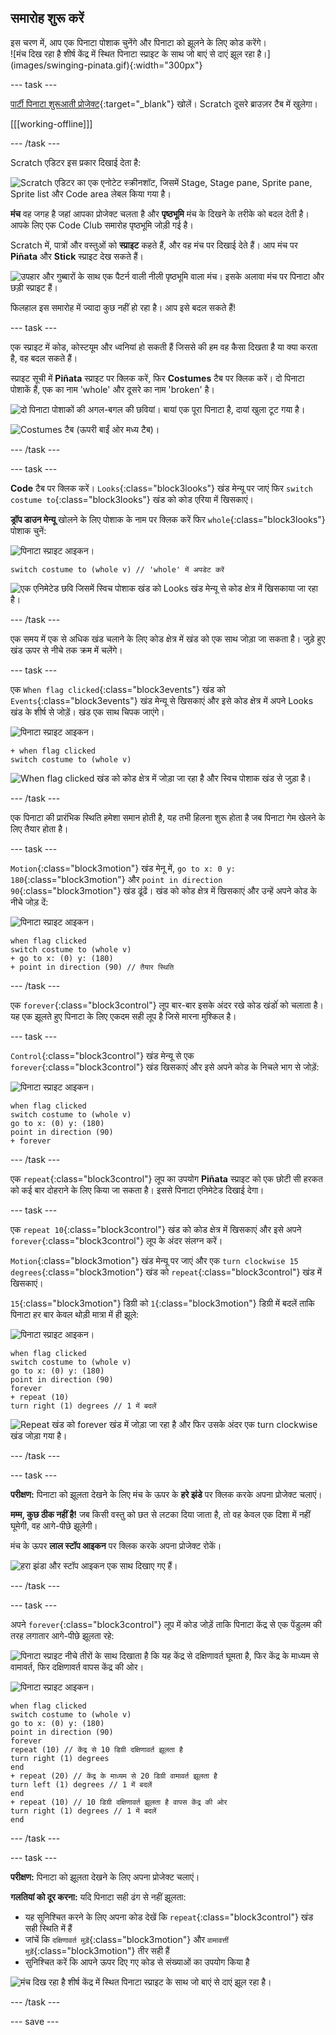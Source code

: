 ## समारोह शुरू करें

<div style="display: flex; flex-wrap: wrap">
<div style="flex-basis: 200px; flex-grow: 1; margin-right: 15px;">
इस चरण में, आप एक पिनाटा पोशाक चुनेंगे और पिनाटा को झूलने के लिए कोड करेंगे।
</div>
<div>
![मंच दिख रहा है शीर्ष केंद्र में स्थित पिनाटा स्प्राइट के साथ जो बाएं से दाएं झूल रहा है।](images/swinging-pinata.gif){:width="300px"}
</div>
</div>

--- task ---

[पार्टी पिनाटा शुरूआती प्रोजेक्ट](https://scratch.mit.edu/projects/653082997/editor){:target="_blank"} खोलें। Scratch दूसरे ब्राउज़र टैब में खुलेगा।

[[[working-offline]]]

--- /task ---

Scratch एडिटर इस प्रकार दिखाई देता है:

![Scratch एडिटर का एक एनोटेट स्क्रीनशॉट, जिसमें Stage, Stage pane, Sprite pane, Sprite list और Code area लेबल किया गया है।](images/scratch-interface.png)

**मंच** वह जगह है जहां आपका प्रोजेक्ट चलता है और **पृष्ठभूमि** मंच के दिखने के तरीके को बदल देती है। आपके लिए एक Code Club समारोह पृष्ठभूमि जोड़ी गई है।

Scratch में, पात्रों और वस्तुओं को **स्प्राइट** कहते हैं, और वह मंच पर दिखाई देते हैं। आप मंच पर **Piñata** और **Stick** स्प्राइट देख सकते हैं।

![उपहार और गुब्बारों के साथ एक पैटर्न वाली नीली पृष्ठभूमि वाला मंच। इसके अलावा मंच पर पिनाटा और छड़ी स्प्राइट हैं।](images/backdrop-and-sprites.png)

फिलहाल इस समारोह में ज्यादा कुछ नहीं हो रहा है। आप इसे बदल सकते हैं!

--- task ---

एक स्प्राइट में कोड, कोस्टयूम और ध्वनियां हो सकती हैं जिससे की हम वह कैसा दिखता है या क्या करता है, वह बदल सकते हैं।

स्प्राइट सूची में **Piñata** स्प्राइट पर क्लिक करें, फिर **Costumes** टैब पर क्लिक करें। दो पिनाटा पोशाकें हैं, एक का नाम 'whole' और दूसरे का नाम 'broken' है।

![दो पिनाटा पोशाकों की अगल-बगल की छवियां। बायां एक पूरा पिनाटा है, दायां खुला टूट गया है।](images/pinata-costumes.png)

![Costumes टैब (ऊपरी बाईं ओर मध्य टैब)।](images/costumes-tab.png)

--- /task ---

--- task ---

**Code** टैब पर क्लिक करें। `Looks`{:class="block3looks"} खंड मेन्यू पर जाएं फिर `switch costume to`{:class="block3looks"} खंड को कोड एरिया में खिसकाएं।

**ड्रॉप डाउन मेन्यू** खोलने के लिए पोशाक के नाम पर क्लिक करें फिर `whole`{:class="block3looks"} पोशाक चुनें:

![पिनाटा स्प्राइट आइकन।](images/pinata-sprite.png)

```blocks3
switch costume to (whole v) // 'whole' में अपडेट करें
```

![एक एनिमेटेड छवि जिसमें स्विच पोशाक खंड को Looks खंड मेन्यू से कोड क्षेत्र में खिसकाया जा रहा है।](images/switch-costume.gif)

--- /task ---

एक समय में एक से अधिक खंड चलाने के लिए कोड क्षेत्र में खंड को एक साथ जोड़ा जा सकता है। जुड़े हुए खंड ऊपर से नीचे तक क्रम में चलेंगे।

--- task ---

एक `When flag clicked`{:class="block3events"} खंड को `Events`{:class="block3events"} खंड मेन्यू से खिसकाएं और इसे कोड क्षेत्र में अपने Looks खंड के शीर्ष से जोड़ें। खंड एक साथ चिपक जाएंगे।

![पिनाटा स्प्राइट आइकन।](images/pinata-sprite.png)

```blocks3
+ when flag clicked
switch costume to (whole v)
```
![When flag clicked खंड को कोड क्षेत्र में जोड़ा जा रहा है और स्विच पोशाक खंड से जुड़ा है।](images/add-flag-clicked.gif)

--- /task ---

एक पिनाटा की प्रारंभिक स्थिति हमेशा समान होती है, यह तभी हिलना शुरू होता है जब पिनाटा गेम खेलने के लिए तैयार होता है।

--- task ---

`Motion`{:class="block3motion"} खंड मेनू में, `go to x: 0 y: 180`{:class="block3motion"} और `point in direction 90`{:class="block3motion"} खंड ढूंढें। खंड को कोड क्षेत्र में खिसकाएं और उन्हें अपने कोड के नीचे जोड़ दें:

![पिनाटा स्प्राइट आइकन।](images/pinata-sprite.png)

```blocks3
when flag clicked
switch costume to (whole v)
+ go to x: (0) y: (180)
+ point in direction (90) // तैयार स्थिति
```

--- /task ---

एक `forever`{:class="block3control"} लूप बार-बार इसके अंदर रखे कोड खंडोंं को चलाता है। यह एक झूलते हुए पिनाटा के लिए एकदम सही लूप है जिसे मारना मुश्किल है।

--- task ---

`Control`{:class="block3control"} खंड मेन्यू से एक `forever`{:class="block3control"} खंड खिसकाएं और इसे अपने कोड के निचले भाग से जोड़ें:

![पिनाटा स्प्राइट आइकन।](images/pinata-sprite.png)

```blocks3
when flag clicked
switch costume to (whole v)
go to x: (0) y: (180)
point in direction (90)
+ forever
```

--- /task ---

एक `repeat`{:class="block3control"} लूप का उपयोग **Piñata** स्प्राइट को एक छोटी सी हरकत को कई बार दोहराने के लिए किया जा सकता है। इससे पिनाटा एनिमेटेड दिखाई देगा।

--- task ---

एक `repeat 10`{:class="block3control"} खंड को कोड क्षेत्र में खिसकाएं और इसे अपने `forever`{:class="block3control"} लूप के अंदर संलग्न करें।

`Motion`{:class="block3motion"} खंड मेन्यू पर जाएं और एक `turn clockwise 15 degrees`{:class="block3motion"} खंड को `repeat`{:class="block3control"} खंड में खिसकाएं।

`15`{:class="block3motion"} डिग्री को `1`{:class="block3motion"} डिग्री में बदलें ताकि पिनाटा हर बार केवल थोड़ी मात्रा में ही झूले:

![पिनाटा स्प्राइट आइकन।](images/pinata-sprite.png)

```blocks3
when flag clicked
switch costume to (whole v)
go to x: (0) y: (180)
point in direction (90)
forever
+ repeat (10) 
turn right (1) degrees // 1 में बदलें
```
![Repeat खंड को forever खंड में जोड़ा जा रहा है और फिर उसके अंदर एक turn clockwise खंड जोड़ा गया है।](images/add-repeat.gif)

--- /task ---

--- task ---

**परीक्षण:** पिनाटा को झूलता देखने के लिए मंच के ऊपर के **हरे झंडे** पर क्लिक करके अपना प्रोजेक्ट चलाएं।

**मम्म, कुछ ठीक नहीं है!** जब किसी वस्तु को छत से लटका दिया जाता है, तो वह केवल एक दिशा में नहीं घूमेगी, वह आगे-पीछे झूलेगी।

मंच के ऊपर **लाल स्टॉप आइकन** पर क्लिक करके अपना प्रोजेक्ट रोकें।

![हरा झंडा और स्टॉप आइकन एक साथ दिखाए गए हैं।](images/start-stop.png)

--- /task ---

--- task ---

अपने `forever`{:class="block3control"} लूप में कोड जोड़ें ताकि पिनाटा केंद्र से एक पेंडुलम की तरह लगातार आगे-पीछे झूलता रहे:

![पिनाटा स्प्राइट नीचे तीरों के साथ दिखाता है कि यह केंद्र से दक्षिणावर्त घूमता है, फिर केंद्र के माध्यम से वामावर्त, फिर दक्षिणावर्त वापस केंद्र की ओर।](images/pinata-swing.png)

![पिनाटा स्प्राइट आइकन।](images/pinata-sprite.png)

```blocks3
when flag clicked
switch costume to (whole v)
go to x: (0) y: (180)
point in direction (90)
forever
repeat (10) // केंद्र से 10 डिग्री दक्षिणावर्त झूलता है
turn right (1) degrees 
end
+ repeat (20) // केंद्र के माध्यम से 20 डिग्री वामावर्त झूलता है
turn left (1) degrees // 1 में बदलें
end
+ repeat (10) // 10 डिग्री दक्षिणावर्त झूलता है वापस केंद्र की ओर
turn right (1) degrees // 1 में बदलें
end
```

--- /task ---

--- task ---

**परीक्षण:** पिनाटा को झूलता देखने के लिए अपना प्रोजेक्ट चलाएं।

**गलतियां को दूर करना:** यदि पिनाटा सही ढंग से नहीं झूलता:
+ यह सुनिश्चित करने के लिए अपना कोड देखें कि `repeat`{:class="block3control"} खंड सही स्थिति में हैं
+ जांचें कि `दक्षिणावर्त मुड़ें`{:class="block3motion"} और `वामावर्त्ती मुड़ें`{:class="block3motion"} तीर सही हैं
+ सुनिश्चित करें कि आपने ऊपर दिए गए कोड से संख्याओं का उपयोग किया है

![मंच दिख रहा है शीर्ष केंद्र में स्थित पिनाटा स्प्राइट के साथ जो बाएं से दाएं झूल रहा है।](images/swinging-pinata.gif)

--- /task ---

--- save ---

